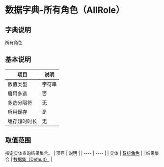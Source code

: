 # 数据字典-所有角色（AllRole）
## 字典说明
所有角色

## 基本说明
| 项目 | 说明 |
| ---- | ---- |
| 数值类型 | 字符串 |
| 启用多选 | 否 |
| 多选分隔符 | 无 |
| 启用缓存 | 是 |
| 缓存超时时长 | 无 |

## 取值范围
指定实体查询结果集合。
| 项目 | 说明 |
| ---- | ---- |
| 实体 | [系统角色](../module/uaa/SysRole) |
| 结果集合 | [数据集（Default）](../module/uaa/SysRole/#数据集合-数据集（Default）) |

